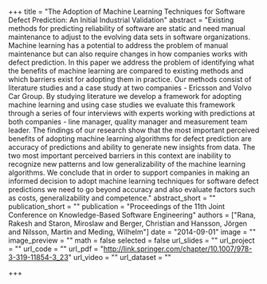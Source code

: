 +++
title = "The Adoption of Machine Learning Techniques for Software Defect Prediction: An Initial Industrial Validation"
abstract = "Existing methods for predicting reliability of software are static and need manual maintenance to adjust to the evolving data sets in software organizations. Machine learning has a potential to address the problem of manual maintenance but can also require changes in how companies works with defect prediction. In this paper we address the problem of identifying what the benefits of machine learning are compared to existing methods and which barriers exist for adopting them in practice. Our methods consist of literature studies and a case study at two companies - Ericsson and Volvo Car Group. By studying literature we develop a framework for adopting machine learning and using case studies we evaluate this framework through a series of four interviews with experts working with predictions at both companies - line manager, quality manager and measurement team leader. The findings of our research show that the most important perceived benefits of adopting machine learning algorithms for defect prediction are accuracy of predictions and ability to generate new insights from data. The two most important perceived barriers in this context are inability to recognize new patterns and low generalizability of the machine learning algorithms. We conclude that in order to support companies in making an informed decision to adopt machine learning techniques for software defect predictions we need to go beyond accuracy and also evaluate factors such as costs, generalizability and competence."
abstract_short = ""
publication_short = ""
publication = "Proceedings of the 11th Joint Conference on Knowledge-Based Software Engineering"
authors = ["Rana, Rakesh and Staron, Miroslaw and Berger, Christian and Hansson, Jörgen and Nilsson, Martin and Meding, Wilhelm"]
date = "2014-09-01"
image = ""
image_preview = ""
math = false
selected = false
url_slides = ""
url_project = ""
url_code = ""
url_pdf = "http://link.springer.com/chapter/10.1007/978-3-319-11854-3_23"
url_video = ""
url_dataset = ""

+++
